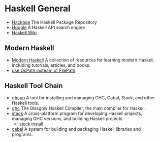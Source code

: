 # Haskell General

* [Hackage](https://hackage.haskell.org/)
   The Haskell Package Repository
* [Hoogle](https://hoogle.haskell.org/)
   A Haskell API search engine
* [Haskell Wiki](https://wiki.haskell.org/Haskell)


## Modern Haskell

* [Modern Haskell](https://modernhaskell.com/)
   A collection of resources for learning modern Haskell, including tutorials, articles, and books.
* [use OsPath insteam of FilePath](https://hackage.haskell.org/package/filepath-1.5.4.0/docs/System-OsPath.html)

## Haskell Tool Chain

* [ghcup](https://www.haskell.org/ghcup/)
   A tool for installing and managing GHC, Cabal, Stack, and other Haskell tools.
* [ghc](https://www.haskell.org/ghc/)
   The Glasgow Haskell Compiler, the main compiler for Haskell.
* [stack]()
   A cross-platform program for developing Haskell projects, managing GHC versions, and building Haskell projects.
   + [stack install](https://docs.haskellstack.org/en/stable/install_and_upgrade/)
* [cabal](https://www.haskell.org/cabal/)
   A system for building and packaging Haskell libraries and programs.
